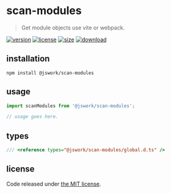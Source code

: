 # scan-modules
> Get module objects use vite or webpack.

[![version][version-image]][version-url]
[![license][license-image]][license-url]
[![size][size-image]][size-url]
[![download][download-image]][download-url]

## installation
```shell
npm install @jswork/scan-modules
```

## usage
```js
import scanModules from '@jswork/scan-modules';

// usage goes here.
```

## types
```ts
/// <reference types="@jswork/scan-modules/global.d.ts" />
```

## license
Code released under [the MIT license](https://github.com/afeiship/scan-modules/blob/master/LICENSE.txt).

[version-image]: https://img.shields.io/npm/v/@jswork/scan-modules
[version-url]: https://npmjs.org/package/@jswork/scan-modules

[license-image]: https://img.shields.io/npm/l/@jswork/scan-modules
[license-url]: https://github.com/afeiship/scan-modules/blob/master/LICENSE.txt

[size-image]: https://img.shields.io/bundlephobia/minzip/@jswork/scan-modules
[size-url]: https://github.com/afeiship/scan-modules/blob/master/dist/index.min.js

[download-image]: https://img.shields.io/npm/dm/@jswork/scan-modules
[download-url]: https://www.npmjs.com/package/@jswork/scan-modules
